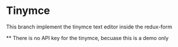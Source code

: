 # Tinymce

This branch implement the tinymce text editor inside the redux-form

** There is no API key for the tinymce, becuase this is a demo only